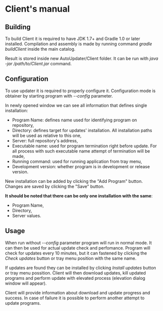 Client's manual
===========

Building
-----------

To build Client it is required to have JDK 1.7+ and Gradle 1.0 or later
installed. Compilation and assembly is made by running command
*gradle buildClient* inside the main catalog.
	
Result is stored inside new AutoUpdater/Client folder. It can be run with
*java -jar /path/to/Client.jar* command.

Configuration
-----------

To use updater it is required to properly configure it. Configuration mode is
obtainer by starting program with *--config* parameter.
	
In newly opened window we can see all information that defines single
installation:
 * Program Name: defines name used for identifying program on repository,
 * Directory: defines target for updates' installation. All installation paths
will be used as relative to this one,
 * Server: full repository's address,
 * Executable name: used for program termination right before update. For all
 process with such executable name attempt of termination will be made,
 * Running command: used for running application from tray menu,
 * Development version: whether program is in development or release version.
	
New installation can be added by clicking the "Add Program" button. Changes are
saved by clicking the "Save" button.
	
**It should be noted that there can be only one installation with the same**:
 * Program Name,
 * Directory,
 * Server values.
 
Usage
-----------
	
When run without *--config* parameter program will run in normal mode. It can
then be used for actual update check and perfomance. Program will check for
updates every 10 minutes, but it can fastened by clicking the *Check updates*
button or tray menu position with the same name. 

If updates are found they can be installed by clicking *Install updates* button
or tray menu possition. Client will then download updates, kill updated
programs and perform update with elevated process (elevation dialog window
will appear).
	
Client will provide information about download and update progress and success.
In case of failure it is possible to perform another attempt to update
programs.
